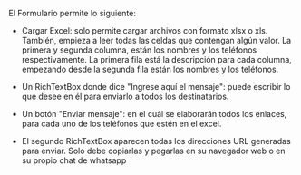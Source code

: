 El Formulario permite lo siguiente:

- Cargar Excel: solo permite cargar archivos con formato xlsx o xls.
  También, empieza a leer todas las celdas que contengan algún valor.
  La primera y segunda columna, están los nombres y los teléfonos respectivamente.
  La primera fila está la descripción para cada columna, empezando desde
  la segunda fila están los nombres y los teléfonos.

- Un RichTextBox donde dice "Ingrese aquí el mensaje": puede escribir lo que desee 
en él para enviarlo a todos los destinatarios.

- Un botón "Enviar mensaje": en el cuál se elaborarán todos los enlaces, para cada
  uno de los teléfonos que estén en el excel.

- El segundo RichTextBox aparecen todas los direcciones URL generadas para enviar.
  Solo debe copiarlas y pegarlas en su navegador web o en su propio chat de whatsapp
